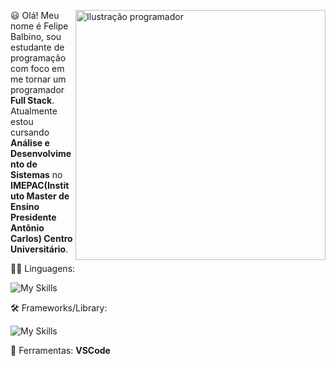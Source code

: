 <div>
  <img align="right" style="float: right" src="https://i.pinimg.com/originals/84/e8/47/84e84792bd2f7489443c4bdbc20e182c.png" alt="Ilustração programador" width="400px" height="400px">

  <p align="left"> 
   😃 Olá! Meu nome é Felipe Balbino, sou estudante de programação com foco em me tornar um programador <strong>Full Stack</strong>.<br>
   Atualmente estou cursando <strong>Análise e Desenvolvimento de Sistemas</strong> no <strong>IMEPAC(Instituto Master de Ensino Presidente Antônio Carlos) Centro Universitário</strong>.
  </p>
</div>

<p align="left">
  👨‍💻 Linguagens:
</p>

![My Skills](https://skills.thijs.gg/icons?i=html,css,java,mysql&theme=dark)


<p align="left">
  🛠 Frameworks/Library:
</p>

![My Skills](https://skills.thijs.gg/icons?i=figma,ps&theme=dark)

<p align="left">
  💼 Ferramentas: <strong>VSCode</strong>
</p>
